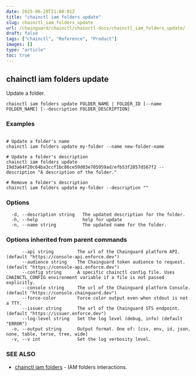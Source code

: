```yaml
---
date: 2025-06-20T21:08:01Z
title: "chainctl iam folders update"
slug: chainctl_iam_folders_update
url: /chainguard/chainctl/chainctl-docs/chainctl_iam_folders_update/
draft: false
tags: ["chainctl", "Reference", "Product"]
images: []
type: "article"
toc: true
---
```

## chainctl iam folders update

Update a folder.

```
chainctl iam folders update FOLDER_NAME | FOLDER_ID [--name FOLDER_NAME] [--description FOLDER_DESCRIPTION]
```

### Examples

```

# Update a folder's name
chainctl iam folders update my-folder --name new-folder-name

# Update a folder's description
chainctl iam folders update 19d3a64f20c64ba3ccf1bc86ce59d03e705959ad/efb53f2857d567f2 --description "A description of the folder."

# Remove a folder's description
chainctl iam folders update my-folder --description ""
```

### Options

```
  -d, --description string   The updated description for the folder.
  -h, --help                 help for update
  -n, --name string          The updated name for the folder.
```

### Options inherited from parent commands

```
      --api string         The url of the Chainguard platform API. (default "https://console-api.enforce.dev")
      --audience string    The Chainguard token audience to request. (default "https://console-api.enforce.dev")
      --config string      A specific chainctl config file. Uses CHAINCTL_CONFIG environment variable if a file is not passed explicitly.
      --console string     The url of the Chainguard platform Console. (default "https://console.chainguard.dev")
      --force-color        Force color output even when stdout is not a TTY.
      --issuer string      The url of the Chainguard STS endpoint. (default "https://issuer.enforce.dev")
      --log-level string   Set the log level (debug, info) (default "ERROR")
  -o, --output string      Output format. One of: [csv, env, id, json, none, table, terse, tree, wide]
  -v, --v int              Set the log verbosity level.
```

### SEE ALSO

* [chainctl iam folders](/chainguard/chainctl/chainctl-docs/chainctl_iam_folders/)	 - IAM folders interactions.

